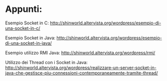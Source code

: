 Appunti:
=============================================================

Esempio Socket in C: http://shinworld.altervista.org/wordpress/esempio-di-una-socket-in-c/

Esempio Socket in Java: http://shinworld.altervista.org/wordpress/esempio-di-una-socket-in-java/

Esempio utilizzo RMI Java: http://shinworld.altervista.org/wordpress/rmi/

Utilizzo dei Thread con i Socket in Java:
http://shinworld.altervista.org/wordpress/realizzare-un-server-socket-in-java-che-gestisce-piu-connessioni-contemporaneamente-tramite-thread/
